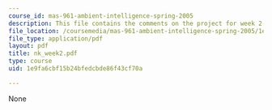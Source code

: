 ```yaml
---
course_id: mas-961-ambient-intelligence-spring-2005
description: This file contains the comments on the project for week 2 by the student.
file_location: /coursemedia/mas-961-ambient-intelligence-spring-2005/1e9fa6cbf15b24bfedcbde86f43cf70a_nk_week2.pdf
file_type: application/pdf
layout: pdf
title: nk_week2.pdf
type: course
uid: 1e9fa6cbf15b24bfedcbde86f43cf70a

---
```

None